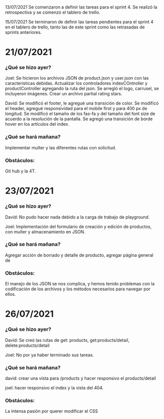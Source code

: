 13/07/2021
Se comenzaron a definir las tareas para el sprint 4. Se realizó la retrospectiva y se comenzó el tablero de trello.

15/07/2021
Se terminaron de definir las tareas pendientes para el sprint 4 en el tablero de trello, tanto las de este sprint como las retrasadas de sprints anteriores.

<h1>21/07/2021</h1>

<h3>¿Qué se hizo ayer?</h3>

Joel: Se hicieron los archivos JSON de product.json y user.json con las caracteristicas debidas.
Actualizar los controladores indexCOntroller y productController agregando la ruta del json.
Se arregló el logo, carrusel, se incluyeron imágenes.
Crear un archivo partial rating stars.

David:
Se modificó el footer, le agregué una transición de color.
Se modificó el header, agregué responsividad para el mobile first y para 400 px de longitud.
Se modificó el tamaño de los fas-fa y del tamaño del font size de acuerdo a la resolución de la pantalla.
Se agregó una transición de borde hover en los artículos del index.

<h3>¿Qué se hará mañana?</h3>

Implementar multer y las diferentes rutas con solicitud.

<h3>Obstáculos:</h3>

Git hub y la 4T.

<h1>23/07/2021</h1>

<h3>¿Qué se hizo ayer?</h3>

David: No pudo hacer nada debido a la carga de trabajo de playground. 

Joel: Implementación del formulario de creación y edición de productos, con multer y almacenamiento en JSON.

<h3>¿Qué se hará mañana?</h3>

Agregar acción de borrado y detalle de producto, agregar página general de 

<h3>Obstáculos:</h3>

El manejo de los JSON se nos complica, y hemos tenido problemas con la codificación de los archivos y los métodos necesarios para navegar por ellos.


<h1>26/07/2021</h1>

<h3>¿Qué se hizo ayer?</h3>

David: Se creó las rutas de get: products, get:products/detail, delete:products/detail

Joel: No por ya haber terminado sus tareas.

<h3>¿Qué se hará mañana?</h3>

david: crear una vista para /products y hacer responsivo el products/detail

joel: hacer responsivo el index y la vista del 404.

<h3>Obstáculos:</h3>

La intensa pasión por querer modificar el CSS